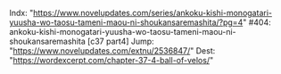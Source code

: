 Indx: "https://www.novelupdates.com/series/ankoku-kishi-monogatari-yuusha-wo-taosu-tameni-maou-ni-shoukansaremashita/?pg=4"
#404: ankoku-kishi-monogatari-yuusha-wo-taosu-tameni-maou-ni-shoukansaremashita [c37 part4]
Jump: "https://www.novelupdates.com/extnu/2536847/"
Dest: "https://wordexcerpt.com/chapter-37-4-ball-of-velos/"